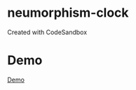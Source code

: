 # neumorphism-clock

Created with CodeSandbox

# Demo

[Demo](https://csb-05xvc-qhb95s1fo.vercel.app/)
